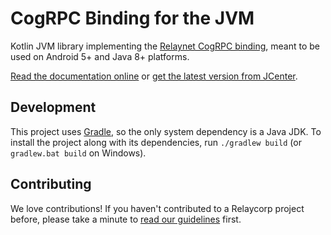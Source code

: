 # CogRPC Binding for the JVM

Kotlin JVM library implementing the [Relaynet CogRPC binding](https://specs.relaynet.link/RS-008), meant to be used on Android 5+ and Java 8+ platforms.

[Read the documentation online](https://docs.relaycorp.tech/relaynet-cogrpc-jvm/) or [get the latest version from JCenter](https://bintray.com/relaycorp/maven/tech.relaycorp.cogrpc).

## Development

This project uses [Gradle](https://gradle.org/), so the only system dependency is a Java JDK. To install the project along with its dependencies, run `./gradlew build` (or `gradlew.bat build` on Windows).

## Contributing

We love contributions! If you haven't contributed to a Relaycorp project before, please take a minute to [read our guidelines](https://github.com/relaycorp/.github/blob/master/CONTRIBUTING.md) first.
